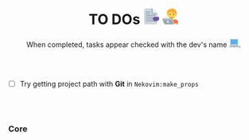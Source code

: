 <div align='center'>

  # TO DOs <img width=32 src='https://raw.githubusercontent.com/pandasoli/twemojis/master/1f4d1.svg'/> <img width=32 src='https://raw.githubusercontent.com/pandasoli/twemojis/master/1f9d1-200d-1f4bb.svg'/>

  When completed, tasks appear checked with the dev's name <img width=20 src='https://raw.githubusercontent.com/pandasoli/twemojis/master/1f4bb.svg'/>.
</div>
<br/>
<br/>

- [ ] Try getting project path with **Git** in `Nekovim:make_props`

<br/><br/>

### Core
